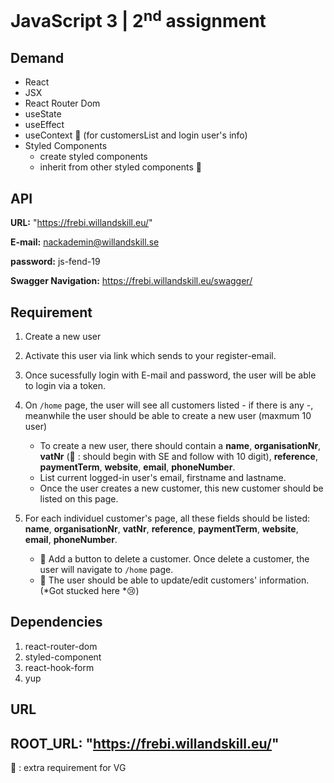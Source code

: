 # JavaScript 3 | 2<sup>nd</sup> assignment 
## Demand
- React
- JSX
- React Router Dom
- useState
- useEffect
- useContext 📌 (for customersList and login user's info)
- Styled Components
  - create styled components
  - inherit from other styled components 📌 

## API
**URL:** "https://frebi.willandskill.eu/"

**E-mail:** nackademin@willandskill.se

**password:** js-fend-19

**Swagger Navigation:** https://frebi.willandskill.eu/swagger/

## Requirement
1. Create a new user
2. Activate this user via link which sends to your register-email.
3. Once sucessfully login with E-mail and password, the user will be able to login via a token.
4. On `/home` page, the user will see all customers listed - if there is any -, meanwhile the user should be able to create a new user (maxmum 10 user)
  
     - To create a new user, there should contain a **name**, **organisationNr**, **vatNr** (📌  : should begin with SE and follow with 10 digit), **reference**, **paymentTerm**, **website**, **email**, **phoneNumber**.
     - List current logged-in user's email, firstname and lastname.
     - Once the user creates a new customer, this new customer should be listed on this page.
5. For each individuel customer's page, all these fields should be listed: **name**, **organisationNr**, **vatNr**, **reference**, **paymentTerm**, **website**, **email**, **phoneNumber**.
   
   - 📌 Add a button to delete a customer. Once delete a customer, the user will navigate to `/home` page.
   - 📌 The user should be able to update/edit customers' information. (*Got stucked here *😢)


## Dependencies
1. react-router-dom
2. styled-component
3. react-hook-form
4. yup

## URL
ROOT_URL: "https://frebi.willandskill.eu/"
---
📌 : extra requirement for VG
